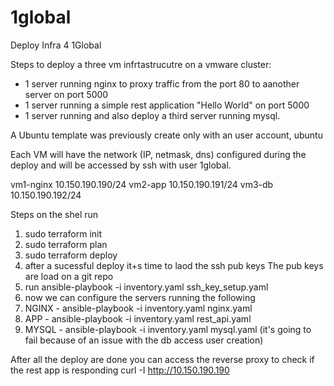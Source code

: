 # 1global
Deploy Infra 4 1Global

Steps to deploy a three vm infrtastrucutre on a vmware cluster:
- 1 server running nginx to proxy traffic from the port 80 to aanother server on port 5000
- 1 server running a simple rest application "Hello World" on port 5000
- 1 server running and also deploy a third server running mysql.

A Ubuntu template was previously create only with an user account, ubuntu

Each VM will have the network (IP, netmask, dns) configured during the deploy and will be accessed by ssh with user 1global.

vm1-nginx 10.150.190.190/24
vm2-app 10.150.190.191/24
vm3-db 10.150.190.192/24

Steps
on the shel run
1) sudo terraform init
2) sudo terraform plan
3) sudo terraform deploy
4) after a sucessful deploy it+s time to laod the ssh pub keys
   The pub keys are load on a git repo
5) run ansible-playbook -i inventory.yaml ssh_key_setup.yaml
6) now we can configure the servers running the following
7) NGINX - ansible-playbook -i inventory.yaml nginx.yaml
8) APP - ansible-playbook -i inventory.yaml rest_api.yaml
9) MYSQL - ansible-playbook -i inventory.yaml mysql.yaml (it's going to fail because of an issue with the db access user creation)

After all the deploy are done you can access the reverse proxy to check if the rest app is responding
curl -I http://10.150.190.190

   
